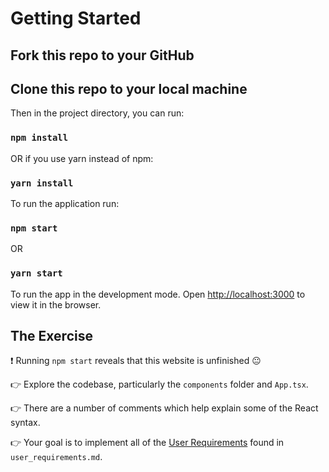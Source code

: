 # Getting Started

## Fork this repo to your GitHub

## Clone this repo to your local machine

Then in the project directory, you can run:

### `npm install`

OR if you use yarn instead of npm:

### `yarn install`

To run the application run:

### `npm start`

OR

### `yarn start`

To run the app in the development mode.
Open [http://localhost:3000](http://localhost:3000) to view it in the browser.

## The Exercise

❗ Running `npm start` reveals that this website is unfinished 😐

👉 Explore the codebase, particularly the `components` folder and `App.tsx`.

👉 There are a number of comments which help explain some of the React syntax.

👉 Your goal is to implement all of the [User Requirements](./user_requirements/user_requirements.md) found in `user_requirements.md`.
